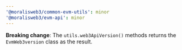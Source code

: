 ```yaml
---
'@moralisweb3/common-evm-utils': minor
'@moralisweb3/evm-api': minor
---
```


**Breaking change**: The `utils.web3ApiVersion()` methods returns the `EvmWeb3version` class as the result.
